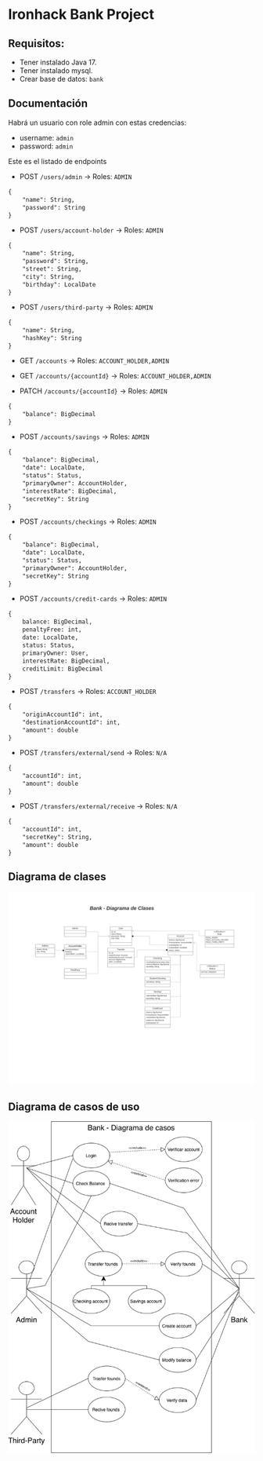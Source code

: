 # Ironhack Bank Project

## Requisitos:

- Tener instalado Java 17.
- Tener instalado mysql.
- Crear base de datos: `bank`

## Documentación

Habrá un usuario con role admin con estas credencias:

- username: `admin`
- password: `admin`

Este es el listado de endpoints

- POST `/users/admin` -> Roles: `ADMIN`

```
{
    "name": String,
    "password": String
}
```

- POST `/users/account-holder` -> Roles: `ADMIN`

```
{
    "name": String,
    "password": String,
    "street": String,
    "city": String,
    "birthday": LocalDate
}
```

- POST `/users/third-party` -> Roles: `ADMIN`

```
{
    "name": String,
    "hashKey": String
}
```

- GET `/accounts` -> Roles: `ACCOUNT_HOLDER,ADMIN`

- GET `/accounts/{accountId}` -> Roles: `ACCOUNT_HOLDER,ADMIN`

- PATCH `/accounts/{accountId}` -> Roles: `ADMIN`

```
{
    "balance": BigDecimal
}
```

- POST `/accounts/savings` -> Roles: `ADMIN`

```
{
    "balance": BigDecimal,
    "date": LocalDate,
    "status": Status,
    "primaryOwner": AccountHolder,
    "interestRate": BigDecimal,
    "secretKey": String
}
```

- POST `/accounts/checkings` -> Roles: `ADMIN`

```
{
    "balance": BigDecimal,
    "date": LocalDate,
    "status": Status,
    "primaryOwner": AccountHolder,
    "secretKey": String
}
```

- POST `/accounts/credit-cards` -> Roles: `ADMIN`

```
{
    balance: BigDecimal,
    penaltyFree: int,
    date: LocalDate,
    status: Status,
    primaryOwner: User,
    interestRate: BigDecimal,
    creditLimit: BigDecimal
}
```

- POST `/transfers` -> Roles: `ACCOUNT_HOLDER`

```
{
    "originAccountId": int,
    "destinationAccountId": int,
    "amount": double
}
```

- POST `/transfers/external/send` -> Roles: `N/A`

```
{
    "accountId": int,
    "amount": double
}
```

- POST `/transfers/external/receive` -> Roles: `N/A`

```
{
    "accountId": int,
    "secretKey": String,
    "amount": double
}
```

## Diagrama de clases

![](./diagrama-de-clases.png)

## Diagrama de casos de uso

![](./diagrama-de-casos-de-uso.png)